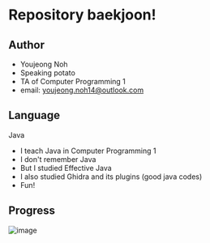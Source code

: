 # Repository baekjoon!

## Author
- Youjeong Noh
- Speaking potato
- TA of Computer Programming 1
- email: youjeong.noh14@outlook.com

## Language
Java
- I teach Java in Computer Programming 1
- I don't remember Java
- But I studied Effective Java
- I also studied Ghidra and its plugins (good java codes)
- Fun!

## Progress
![image](https://github.com/Masterwhiece/baekjoon-/assets/67138939/319d1903-d7a4-40a2-87c9-54223028e057)
